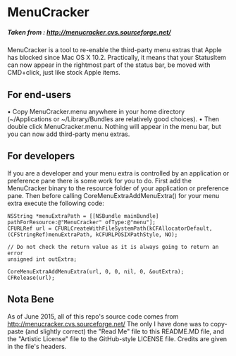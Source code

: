 # MenuCracker
##### Taken from : http://menucracker.cvs.sourceforge.net/
MenuCracker is a tool to re-enable the third-party menu extras that Apple has blocked since Mac OS X 10.2. Practically, it means that your StatusItem can now appear in the rightmost part of the status bar, be moved with CMD+click, just like stock Apple items.

## For end-users
• Copy MenuCracker.menu anywhere in your home directory (~/Applications or ~/Library/Bundles are relatively good choices).
• Then double click MenuCracker.menu. Nothing will appear in the menu bar, but you can now add third-party menu extras.

## For developers
If you are a developer and your menu extra is controlled by an application or preference pane there is some work for you to do. First add the MenuCracker binary to the resource folder of your application or preference pane. Then before calling CoreMenuExtraAddMenuExtra() for your menu extra execute the following code:
```
NSString *menuExtraPath = [[NSBundle mainBundle] pathForResource:@"MenuCracker" ofType:@"menu"];
CFURLRef url = CFURLCreateWithFileSystemPath(kCFAllocatorDefault, (CFStringRef)menuExtraPath, kCFURLPOSIXPathStyle, NO);

// Do not check the return value as it is always going to return an error
unsigned int outExtra;

CoreMenuExtraAddMenuExtra(url, 0, 0, nil, 0, &outExtra);
CFRelease(url);
```

## Nota Bene
As of June 2015, all of this repo's source code comes from http://menucracker.cvs.sourceforge.net/
The only I have done was to copy-paste (and slightly correct) the "Read Me" file to this README.MD file, and the "Artistic License" file to the GitHub-style LICENSE file.
Credits are given in the file's headers.
